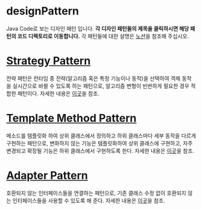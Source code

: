 # designPattern
Java Code로 보는 디자인 패턴 입니다.
**각 디자인 패턴들의 제목을 클릭하시면 해당 패턴의 코드 디렉토리로 이동합니다.**
각 패턴들에 대한 설명은 [노션](https://stream-roll-003.notion.site/11a5a273c91d81f98ed6e62a7bbace36?v=11a5a273c91d81fabf2a000cfb76678e)을 참조해 주십시오.

# [Strategy Pattern](https://github.com/gahuileeee/designPattern/tree/main/src/StragePattern) 

전략 패턴은 런타임 중 전략(알고리즘 혹은 특정 기능이나 동작)을 선택하여 객체 동작을 실시간으로 바뀔 수 있도록 하는 패턴으로, 알고리즘 변형이 빈번하게 필요한 경우 적합한 패턴이다. 자세한 내용은 [이곳](https://stream-roll-003.notion.site/Strategy-pattern-11a5a273c91d8102a673d2ce48c66432)을 참조.

# [Template Method Pattern](https://github.com/gahuileeee/designPattern/tree/main/src/TemplateMethodPattern) 

메소드를 템플릿화 하여 상위 클래스에서 정의하고 하위 클래스마다 세부 동작을 다르게 구현하는 패턴으로, 변화하지 않는 기능은 템플릿화하여 상위 클래스에 구현하고, 자주 변경되고 확장될 기능은 하위 클래스에서 구현하도록 한다. 자세한 내용은 [이곳](https://stream-roll-003.notion.site/template-Method-pattern-11a5a273c91d81b9b006d51beb957754)을 참조.

# [Adapter Pattern](https://github.com/gahuileeee/designPattern/tree/main/src/adpaterPattern)
호환되지 않는 인터페이스들을 연결하는 패턴으로, 기존 클래스 수정 없이 호환되지 않는 인터페이스들을 사용할 수 있도록 해 준다. 
자세한 내용은 [이곳](https://stream-roll-003.notion.site/Adapter-Pattern-12c5a273c91d800c96f3e7b5ec5f749b)을 참조.
